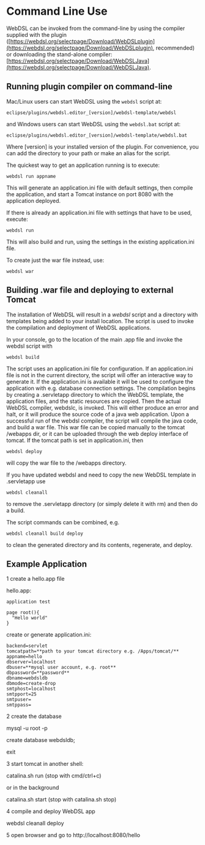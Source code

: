 # Command Line Use

WebDSL can be invoked from the command-line by using the compiler supplied with the plugin ([https://webdsl.org/selectpage/Download/WebDSLplugin](https://webdsl.org/selectpage/Download/WebDSLplugin), recommended) or downloading the stand-alone compiler: [https://webdsl.org/selectpage/Download/WebDSLJava](https://webdsl.org/selectpage/Download/WebDSLJava). 

Running plugin compiler on command-line
----

Mac/Linux users can start WebDSL using the `webdsl` script at: 

    eclipse/plugins/webdsl.editor_[version]/webdsl-template/webdsl

and Windows users can start WebDSL using the `webdsl.bat` script at:

    eclipse/plugins/webdsl.editor_[version]/webdsl-template/webdsl.bat

Where [version] is your installed version of the plugin. For convenience, you can add the directory to your path or make an alias for the script.

The quickest way to get an application running is to execute:

    webdsl run appname

This will generate an application.ini file with default settings, then compile the application, and start a Tomcat instance on port 8080 with the application deployed.

If there is already an application.ini file with settings that have to be used, execute:

    webdsl run

This will also build and run, using the settings in the existing application.ini file.

To create just the war file instead, use:

    webdsl war

Building .war file and deploying to external Tomcat
----

The installation of WebDSL will result in a *webdsl* script and a directory with templates being added to your install location. The script is used to invoke the compilation and deployment of WebDSL applications. 

In your console, go to the location of the main .app file and invoke the webdsl script with 

    webdsl build

The script uses an application.ini file for configuration. If an application.ini file is not in the current directory, the script will offer an interactive way to generate it. If the application.ini is available it will be used to configure the application with e.g. database connection settings. The compilation begins by creating a .servletapp directory to which the WebDSL template, the application files, and the static resources are copied. Then the actual WebDSL compiler, webdslc, is invoked. This will either produce an error and halt, or it will produce the source code of a java web application. Upon a successful run of the webdsl compiler, the script will compile the java code, and build a war file. This war file can be copied manually to the tomcat /webapps dir, or it can be uploaded through the web deploy interface of tomcat. If the tomcat path is set in application.ini, then

    webdsl deploy

will copy the war file to the /webapps directory. 

If you have updated webdsl and need to copy the new WebDSL template in .servletapp use

    webdsl cleanall

to remove the .servletapp directory (or simply delete it with rm) and then do a build.

The script commands can be combined, e.g. 

    webdsl cleanall build deploy

to clean the generated directory and its contents, regenerate, and deploy.

Example Application
----

1 create a hello.app file

hello.app:

    application test

    page root(){
      "Hello world"
    }

create or generate application.ini:

    backend=servlet
    tomcatpath=**path to your tomcat directory e.g. /Apps/tomcat/**
    appname=hello
    dbserver=localhost
    dbuser=**mysql user account, e.g. root**
    dbpassword=**password**
    dbname=webdsldb
    dbmode=create-drop
    smtphost=localhost
    smtpport=25
    smtpuser=
    smtppass=
 
2 create the database

mysql -u root -p

create database webdsldb;

exit

3 start tomcat in another shell:

catalina.sh run (stop with cmd/ctrl+c)

or in the background

catalina.sh start (stop with catalina.sh stop)

4 compile and deploy WebDSL app

webdsl cleanall deploy

5 open browser and go to http://localhost:8080/hello
